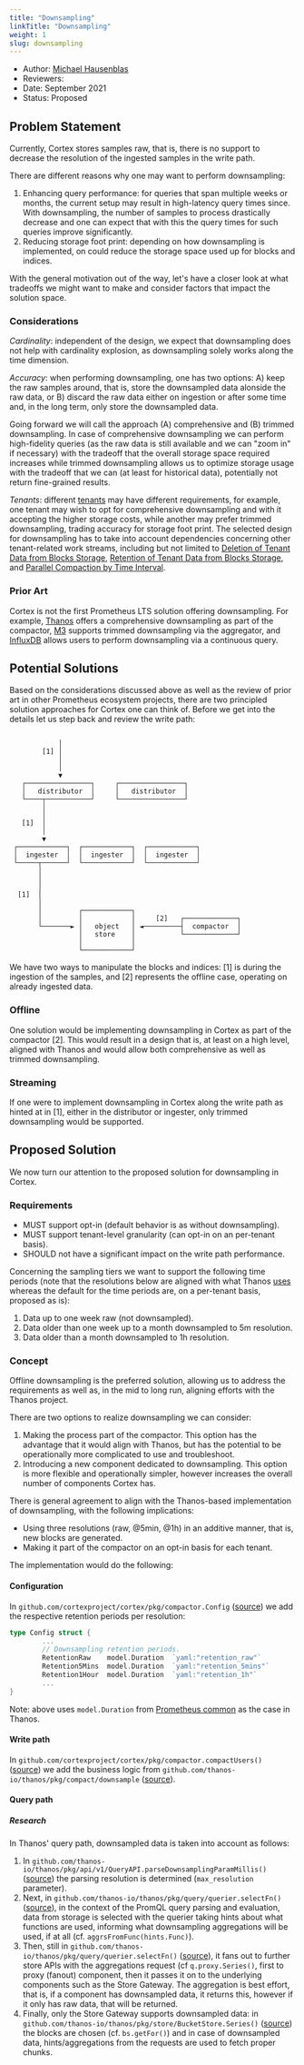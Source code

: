 ```yaml
---
title: "Downsampling"
linkTitle: "Downsampling"
weight: 1
slug: downsampling
---
```


- Author: [Michael Hausenblas](https://github.com/mhausenblas)
- Reviewers:
- Date: September 2021
- Status: Proposed

## Problem Statement

Currently, Cortex stores samples raw, that is, there is no support to
decrease the resolution of the ingested samples in the write path.

There are different reasons why one may want to perform downsampling:

1. Enhancing query performance: for queries that span multiple weeks or months,
   the current setup may result in high-latency query times since. With 
   downsampling, the number of samples to process drastically decrease and
   one can expect that with this the query times for such queries improve
   significantly.
1. Reducing storage foot print: depending on how downsampling is implemented,
   on could reduce the storage space used up for blocks and indices.

With the general motivation out of the way, let's have a closer look at what
tradeoffs we might want to make and consider factors that impact the solution
space.

### Considerations

*Cardinality*: independent of the design, we expect that downsampling does not
help with cardinality explosion, as downsampling solely works along the time
dimension.

*Accuracy*: when performing downsampling, one has two options: A) keep the raw
samples around, that is, store the downsampled data alonside the raw data, or
B) discard the raw data either on ingestion or after some time and, in the long
term, only store the downsampled data.

Going forward we will call the approach (A) comprehensive and (B) trimmed
downsampling. In case of comprehensive downsampling we can perform
high-fidelity queries (as the raw data is still available and we can "zoom in"
if necessary) with the tradeoff that the overall storage space required
increases while trimmed downsampling allows us to optimize storage usage with
the tradeoff that we can (at least for historical data), potentially not
return fine-grained results.

*Tenants*: different [tenants][tenants] may have different requirements, for 
example, one tenant may wish to opt for comprehensive downsampling and with it
accepting the higher storage costs, while another may prefer trimmed
downsampling, trading accuracy for storage foot print. The selected design for
downsampling has to take into account dependencies concerning other 
tenant-related work streams, including but not limited to
[Deletion of Tenant Data from Blocks Storage][tenant-deletion],
[Retention of Tenant Data from Blocks Storage][tenant-retention], and
[Parallel Compaction by Time Interval][parallel-compaction].

### Prior Art

Cortex is not the first Prometheus LTS solution offering downsampling. For
example, [Thanos][thanos-ds] offers a comprehensive downsampling as part of
the compactor, [M3][m3-ds] supports trimmed downsampling via the aggregator,
and [InfluxDB][influxdb-ds] allows users to perform downsampling via a
continuous query.

## Potential Solutions

Based on the considerations discussed above as well as the review of prior art
in other Prometheus ecosystem projects, there are two principled
solution approaches for Cortex one can think of. Before we get into the details
let us step back and review the write path:

```

            │
        [1] │
            │
            │
            ▼
   ┌────────────────┐     ┌────────────────┐
   │   distributor  │     │   distributor  │
   └────┬───────────┘     └────────────────┘
        │
        │
   [1]  │
        │
        ▼
 ┌────────────┐  ┌────────────┐  ┌────────────┐
 │  ingester  │  │  ingester  │  │  ingester  │
 └─────┬──────┘  └────────────┘  └────────────┘
       │
       │
       │
  [1]  │
       │
       │         ┌────────────┐
       │         │            │     [2]   ┌─────────────┐
       └───────► │   object   │ ◄─────────┤  compactor  │
                 │   store    │           └─────────────┘
                 │            │
                 └────────────┘
```

We have two ways to manipulate the blocks and indices: [1] is during the
ingestion of the samples, and [2] represents the offline case, operating on
already ingested data.

### Offline

One solution would be implementing downsampling in Cortex as part of the
compactor [2]. This would result in a design that is, at least on a high level,
aligned with Thanos and would allow both comprehensive as well as 
trimmed downsampling.

### Streaming

If one were to implement downsampling in Cortex along the write path as
hinted at in [1], either in the distributor or ingester, only trimmed
downsampling would be supported.

## Proposed Solution

We now turn our attention to the proposed solution for downsampling in Cortex.

### Requirements

* MUST support opt-in (default behavior is as without downsampling).
* MUST support tenant-level granularity (can opt-in on an per-tenant basis).
* SHOULD not have a significant impact on the write path performance.

Concerning the sampling tiers we want to support the following time periods
(note that the resolutions below are aligned with what Thanos [uses][thanos-ds-res]
whereas the default for the time periods are, on a per-tenant basis, proposed
as is):

1. Data up to one week raw (not downsampled).
1. Data older than one week up to a month downsampled to 5m resolution.
1. Data older than a month downsampled to 1h resolution.

### Concept

Offline downsampling is the preferred solution, allowing
us to address the requirements as well as, in the mid to long run, aligning 
efforts with the Thanos project.

There are two options to realize downsampling we can consider:

1. Making the process part of the compactor. This option has the advantage that
   it would align with Thanos, but has the potential to be operationally more
   complicated to use and troubleshoot.
1. Introducing a new component dedicated to downsampling. This option is more
   flexible and operationally simpler, however increases the overall number
   of components Cortex has.

There is general agreement to align with the Thanos-based implementation of
downsampling, with the following implications:

* Using three resolutions (raw, @5min, @1h) in an additive manner, that is,
  new blocks are generated.
* Making it part of the compactor on an opt-in basis for each tenant.

The implementation would do the following:

#### Configuration

In `github.com/cortexproject/cortex/pkg/compactor.Config` ([source][src-compactor-config])
we add the respective retention periods per resolution:

```go
type Config struct {
        ...
        // Downsampling retention periods.
        RetentionRaw    model.Duration  `yaml:"retention_raw"`
        Retention5Mins  model.Duration  `yaml:"retention_5mins"`
        Retention1Hour  model.Duration  `yaml:"retention_1h"`
        ...
}
```

Note: above uses `model.Duration` from [Prometheus common][src-prom-common-duration]
as the case in Thanos.

#### Write path

In `github.com/cortexproject/cortex/pkg/compactor.compactUsers()` ([source][src-compactor-cu])
we add the business logic from `github.com/thanos-io/thanos/pkg/compact/downsample` 
([source][src-thanos-compactor-ds]).


#### Query path

##### Research

In Thanos' query path, downsampled data is taken into account as follows:

1. In `github.com/thanos-io/thanos/pkg/api/v1/QueryAPI.parseDownsamplingParamMillis()`
   ([source][src-thanos-queryapi]) the parsing resolution is determined (`max_resolution` parameter).
1. Next, in `github.com/thanos-io/thanos/pkg/query/querier.selectFn()` ([source][src-thanos-querier]),
   in the context of the PromQL query parsing and evaluation, data from storage
   is selected with the querier taking hints about what functions are used, informing
   what downsampling aggregations will be used, if at all (cf. `aggrsFromFunc(hints.Func)`).
1. Then, still in `github.com/thanos-io/thanos/pkg/query/querier.selectFn()` ([source][src-thanos-querier]),
   it fans out to further store APIs with the aggregations request (cf
   `q.proxy.Series()`, first to proxy (fanout) component, then it passes it on to 
   the underlying components such as the Store Gateway. The aggregation is best effort,
   that is, if a component has downsampled data, it returns this, however if it
   only has raw data, that will be returned.
1. Finally, only the Store Gateway supports downsampled data: in  
   `github.com/thanos-io/thanos/pkg/store/BucketStore.Series()` ([source][src-thanos-bucket])
   the blocks are chosen (cf. `bs.getFor()`) and in case of downsampled data,
   hints/aggregations from the requests are used to fetch proper chunks.


[tenants]: https://cortexmetrics.io/docs/guides/glossary/#tenant
[tenant-deletion]: https://cortexmetrics.io/docs/proposals/tenant-deletion/
[tenant-retention]: https://cortexmetrics.io/docs/proposals/tenant-retention/
[parallel-compaction]: https://cortexmetrics.io/docs/proposals/parallel-compaction/
[thanos-ds]: https://thanos.io/tip/components/compact.md/#downsampling
[thanos-ds-res]: https://github.com/thanos-io/thanos/blob/main/docs/components/compact.md#downsampling
[m3-ds]: https://github.com/m3db/m3/wiki/Downsampling-with-aggregation-instead-of-compaction
[influxdb-ds]: https://docs.influxdata.com/influxdb/v2.0/process-data/common-tasks/downsample-data/
[src-compactor-config]: https://github.com/cortexproject/cortex/blob/df9af3a999548e15fe44d807a96f7b74a3cfd9de/pkg/compactor/compactor.go#L91
[src-prom-common-duration]: https://github.com/prometheus/common/blob/8d1c9f84e3f78cb628a20f8e7be531c508237848/model/time.go#L172
[src-compactor-cu]: https://github.com/cortexproject/cortex/blob/df9af3a999548e15fe44d807a96f7b74a3cfd9de/pkg/compactor/compactor.go#L595
[src-thanos-compactor-ds]: https://github.com/thanos-io/thanos/blob/main/pkg/compact/downsample/downsample.go
[src-thanos-queryapi]: https://github.com/thanos-io/thanos/blob/8862ad53f63b12f6d642ecd8633f369be84889e8/pkg/api/query/v1.go#L244
[src-thanos-querier]: https://github.com/thanos-io/thanos/blob/07b377f47229c853290fcb9520a05696376d870d/pkg/query/querier.go#L258
[src-thanos-bucket]: https://github.com/thanos-io/thanos/blob/4acc744582a40deb76e22d7cea775f810e789c3c/pkg/store/bucket.go#L998
